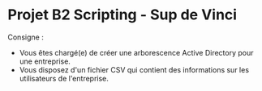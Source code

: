 ﻿# Projet B2 Scripting - Sup de Vinci
Consigne : 
- Vous êtes chargé(e) de créer une arborescence Active Directory pour une entreprise.
- Vous disposez d'un fichier CSV qui contient des informations sur les utilisateurs de l'entreprise.
